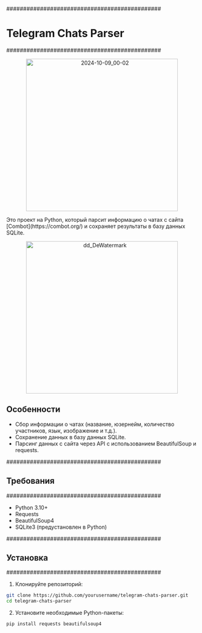##############################################
# Telegram Chats Parser
##############################################
<p align="center">
  <img src="https://github.com/user-attachments/assets/c0ccff53-35a4-424c-b36a-4edf9dacd3ce" alt="2024-10-09_00-02" width="400" />
</p>
Это проект на Python, который парсит информацию о чатах с сайта [Combot](https://combot.org/) и сохраняет результаты в базу данных SQLite.

<p align="center">
  <img src="https://github.com/user-attachments/assets/d9becce2-a13c-49fb-9eef-9ef0b2cda357" alt="dd_DeWatermark" width="400" />
</p>

## Особенности
- Сбор информации о чатах (название, юзернейм, количество участников, язык, изображение и т.д.).
- Сохранение данных в базу данных SQLite.
- Парсинг данных с сайта через API с использованием BeautifulSoup и requests.

##############################################
## Требования
##############################################
- Python 3.10+
- Requests
- BeautifulSoup4
- SQLite3 (предустановлен в Python)

##############################################
## Установка
##############################################

1. Клонируйте репозиторий:

```bash
git clone https://github.com/yourusername/telegram-chats-parser.git
cd telegram-chats-parser
```

2. Установите необходимые Python-пакеты:
```bash
pip install requests beautifulsoup4
```
